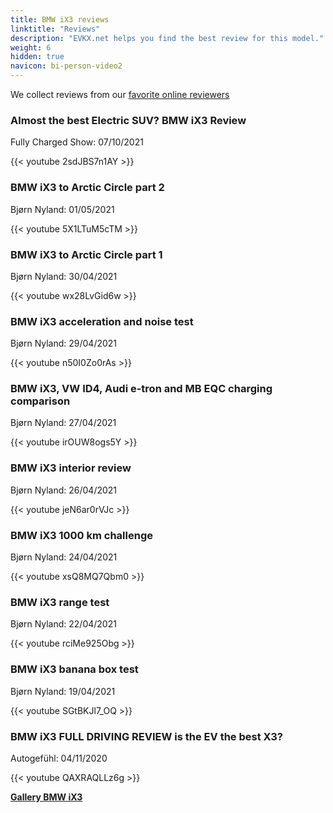 ```yaml
---
title: BMW iX3 reviews
linktitle: "Reviews"
description: "EVKX.net helps you find the best review for this model."
weight: 6
hidden: true
navicon: bi-person-video2
---
```

We collect reviews from our [favorite online reviewers](../../../../../guides/evreviewers/)

<div class="container text-center shadow p-2 pe-4 mb-5 bg-body-tertiary rounded border">
<h3>Almost the best Electric SUV? BMW iX3 Review</h3>
<p>Fully Charged Show: 07/10/2021</p>

{{< youtube 2sdJBS7n1AY >}}

</div>
<div class="container text-center shadow p-2 pe-4 mb-5 bg-body-tertiary rounded border">
<h3>BMW iX3 to Arctic Circle part 2</h3>
<p>Bjørn Nyland: 01/05/2021</p>

{{< youtube 5X1LTuM5cTM >}}

</div>
<div class="container text-center shadow p-2 pe-4 mb-5 bg-body-tertiary rounded border">
<h3>BMW iX3 to Arctic Circle part 1</h3>
<p>Bjørn Nyland: 30/04/2021</p>

{{< youtube wx28LvGid6w >}}

</div>
<div class="container text-center shadow p-2 pe-4 mb-5 bg-body-tertiary rounded border">
<h3>BMW iX3 acceleration and noise test</h3>
<p>Bjørn Nyland: 29/04/2021</p>

{{< youtube n50I0Zo0rAs >}}

</div>
<div class="container text-center shadow p-2 pe-4 mb-5 bg-body-tertiary rounded border">
<h3>BMW iX3, VW ID4, Audi e-tron and MB EQC charging comparison</h3>
<p>Bjørn Nyland: 27/04/2021</p>

{{< youtube irOUW8ogs5Y >}}

</div>
<div class="container text-center shadow p-2 pe-4 mb-5 bg-body-tertiary rounded border">
<h3>BMW iX3 interior review</h3>
<p>Bjørn Nyland: 26/04/2021</p>

{{< youtube jeN6ar0rVJc >}}

</div>
<div class="container text-center shadow p-2 pe-4 mb-5 bg-body-tertiary rounded border">
<h3>BMW iX3 1000 km challenge</h3>
<p>Bjørn Nyland: 24/04/2021</p>

{{< youtube xsQ8MQ7Qbm0 >}}

</div>
<div class="container text-center shadow p-2 pe-4 mb-5 bg-body-tertiary rounded border">
<h3>BMW iX3 range test</h3>
<p>Bjørn Nyland: 22/04/2021</p>

{{< youtube rciMe925Obg >}}

</div>
<div class="container text-center shadow p-2 pe-4 mb-5 bg-body-tertiary rounded border">
<h3>BMW iX3 banana box test</h3>
<p>Bjørn Nyland: 19/04/2021</p>

{{< youtube SGtBKJl7_OQ >}}

</div>
<div class="container text-center shadow p-2 pe-4 mb-5 bg-body-tertiary rounded border">
<h3>BMW iX3 FULL DRIVING REVIEW is the EV the best X3?</h3>
<p>Autogefühl: 04/11/2020</p>

{{< youtube QAXRAQLLz6g >}}

</div>
<div class="mt-3 mb-3">
<a href="../gallery/" class="text-decoration-none text-black">
<strong><i class="bi-arrow-left"></i>Gallery  </strong>
</a>
<a href="../" class="text-decoration-none text-black float-end">
<strong>BMW iX3 <i class="bi-arrow-right"></i></strong>
</a>
</div>
